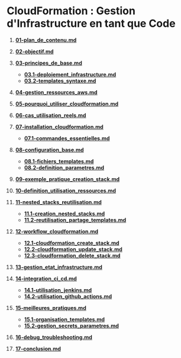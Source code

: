 # **CloudFormation : Gestion d'Infrastructure en tant que Code**

1. **[01-plan_de_contenu.md](01-plan_de_contenu.md)**

2. **[02-objectif.md](02-objectif.md)**

3. **[03-principes_de_base.md](03-principes_de_base.md)**
   - **[03.1-deploiement_infrastructure.md](03.1-deploiement_infrastructure.md)**
   - **[03.2-templates_syntaxe.md](03.2-templates_syntaxe.md)**

4. **[04-gestion_ressources_aws.md](04-gestion_ressources_aws.md)**

5. **[05-pourquoi_utiliser_cloudformation.md](05-pourquoi_utiliser_cloudformation.md)**

6. **[06-cas_utilisation_reels.md](06-cas_utilisation_reels.md)**

7. **[07-installation_cloudformation.md](07-installation_cloudformation.md)**
   - **[07.1-commandes_essentielles.md](07.1-commandes_essentielles.md)**

8. **[08-configuration_base.md](08-configuration_base.md)**
   - **[08.1-fichiers_templates.md](08.1-fichiers_templates.md)**
   - **[08.2-definition_parametres.md](08.2-definition_parametres.md)**

9. **[09-exemple_pratique_creation_stack.md](09-exemple_pratique_creation_stack.md)**

10. **[10-definition_utilisation_ressources.md](10-definition_utilisation_ressources.md)**

11. **[11-nested_stacks_reutilisation.md](11-nested_stacks_reutilisation.md)**
    - **[11.1-creation_nested_stacks.md](11.1-creation_nested_stacks.md)**
    - **[11.2-reutilisation_partage_templates.md](11.2-reutilisation_partage_templates.md)**

12. **[12-workflow_cloudformation.md](12-workflow_cloudformation.md)**
    - **[12.1-cloudformation_create_stack.md](12.1-cloudformation_create_stack.md)**
    - **[12.2-cloudformation_update_stack.md](12.2-cloudformation_update_stack.md)**
    - **[12.3-cloudformation_delete_stack.md](12.3-cloudformation_delete_stack.md)**

13. **[13-gestion_etat_infrastructure.md](13-gestion_etat_infrastructure.md)**

14. **[14-integration_ci_cd.md](14-integration_ci_cd.md)**
    - **[14.1-utilisation_jenkins.md](14.1-utilisation_jenkins.md)**
    - **[14.2-utilisation_github_actions.md](14.2-utilisation_github_actions.md)**

15. **[15-meilleures_pratiques.md](15-meilleures_pratiques.md)**
    - **[15.1-organisation_templates.md](15.1-organisation_templates.md)**
    - **[15.2-gestion_secrets_parametres.md](15.2-gestion_secrets_parametres.md)**

16. **[16-debug_troubleshooting.md](16-debug_troubleshooting.md)**

17. **[17-conclusion.md](17-conclusion.md)**
